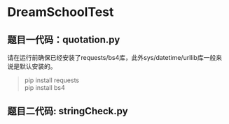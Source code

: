 # DreamSchoolTest

## 题目一代码：quotation.py
请在运行前确保已经安装了requests/bs4库，此外sys/datetime/urllib库一般来说是默认安装的。
>pip install requests \
>pip install bs4

## 题目二代码: stringCheck.py

